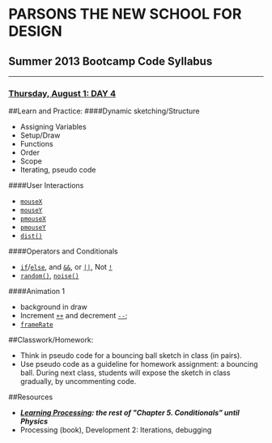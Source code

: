 # PARSONS THE NEW SCHOOL FOR DESIGN
## Summer 2013 Bootcamp Code Syllabus
-------------------------------------------------------------------

### [Thursday, August 1: DAY 4](https://docs.google.com/presentation/d/1TT03O_QtI4JW-_VykItm2dH26idwO9Y3zOE_tRjfmkU/edit?usp=sharing)

##Learn and Practice:
####Dynamic sketching/Structure
* Assigning Variables
* Setup/Draw
* Functions
* Order
* Scope 
* Iterating, pseudo code

####User Interactions  
* [`mouseX`](http://processing.org/reference/mouseX.html)
* [`mouseY`](http://processing.org/reference/mouseY.html)
* [`pmouseX`](http://processing.org/reference/pmouseX.html)
* [`pmouseY`](http://processing.org/reference/pmouseY.html)
* [`dist()`](http://processing.org/reference/dist_.html)

####Operators and Conditionals  
* [`if`](http://processing.org/reference/if.html)/[`else`](http://processing.org/reference/else.html), and [`&&`](http://processing.org/reference/logicalAND.html), or  [`||`](http://processing.org/reference/logicalOR.html), Not [`!`](http://processing.org/reference/logicalNOT.html)
* [`random()`](http://processing.org/reference/random_.html), [`noise()`](http://processing.org/reference/noise_.html)

####Animation 1  
* background in draw 
* Increment [`++`](http://processing.org/reference/increment.html) and decrement [`--`](http://processing.org/reference/decrement.html); 
* [`frameRate`](http://processing.org/reference/frameRate.html)


##Classwork/Homework:
* Think in pseudo code for a bouncing ball sketch in class (in pairs). 
* Use pseudo code as a guideline for homework assignment: a bouncing ball. During next class, students will expose the sketch in class gradually, by uncommenting code.

##Resources
* ***[Learning Processing](http://21it.files.wordpress.com/2008/09/0123736021.pdf): the rest of "Chapter 5. Conditionals" until Physics***
* Processing (book), Development 2: Iterations, debugging
